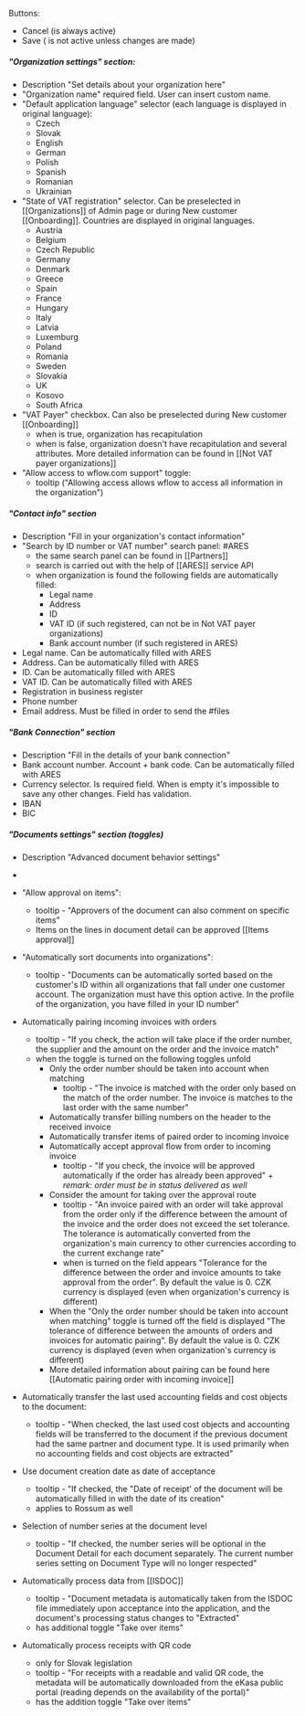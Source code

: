 Buttons: 
* Cancel (is always active)
* Save ( is not active unless changes are made)

##### "Organization settings" section:

* Description "Set details about your organization here"
* "Organization name" required field. User can insert custom name. 
* "Default application language" selector (each language is displayed in original language):
	* Czech
	* Slovak
	* English
	* German
	* Polish
	* Spanish
	* Romanian
	* Ukrainian
* "State of VAT registration" selector. Can be preselected in [[Organizations]] of Admin page or during New customer [[Onboarding]]. Countries are displayed in original languages.
	* Austria
	* Belgium
	* Czech Republic
	* Germany
	* Denmark
	* Greece
	* Spain
	* France
	* Hungary
	* Italy
	* Latvia
	* Luxemburg
	* Poland
	* Romania
	* Sweden
	* Slovakia
	* UK
	* Kosovo
	* South Africa
* "VAT Payer" checkbox. Can also be preselected during New customer [[Onboarding]]
	* when is true, organization has recapitulation
	* when is false, organization doesn't have recapitulation and several attributes. More detailed information can be found in [[Not VAT payer organizations]]
*  "Allow access to wflow.com support" toggle:
	* tooltip ("Allowing access allows wflow to access all information in the organization")
	

##### "Contact info" section

* Description "Fill in your organization's contact information"
* "Search by ID number or VAT number" search panel: #ARES 
	*  the same search panel can be found in [[Partners]]
	* search is carried out with the help of [[ARES]] service API 
	* when organization is found the following fields are automatically filled:
		* Legal name
		* Address
		* ID
		* VAT ID (if such registered, can not be in Not VAT payer organizations)
		* Bank account number (if such registered in ARES)
* Legal name. Can be automatically filled with ARES
* Address. Can be automatically filled with ARES
* ID.  Can be automatically filled with ARES
* VAT ID. Can be automatically filled with ARES
* Registration in business register
* Phone number
* Email address. Must be filled in order to send the #files

##### "Bank Connection" section

* Description "Fill in the details of your bank connection"
* Bank account number. Account + bank code. Can be automatically filled with ARES
* Currency selector. Is required field. When is empty it's impossible to save any other changes. Field has validation.
* IBAN
* BIC

##### "Documents settings" section (toggles)

*  Description "Advanced document behavior settings"
* 
* "Allow approval on items":
	* tooltip - "Approvers of the document can also comment on specific items"
	* Items on the lines in document detail can be approved [[Items approval]]
	
* "Automatically sort documents into organizations":
	* tooltip - "Documents can be automatically sorted based on the customer's ID within all organizations that fall under one customer account. The organization must have this option active. In the profile of the organization, you have filled in your ID number"
	
* Automatically pairing incoming invoices with orders
	* tooltip - "If you check, the action will take place if the order number, the supplier and the amount on the order and the invoice match"
	* when the toggle is turned on the following toggles unfold 
		* Only the order number should be taken into account when matching
			* tooltip - "The invoice is matched with the order only based on the match of the order number. The invoice is matches to the last order with the same number"
		* Automatically transfer billing numbers on the header to the received invoice
		* Automatically transfer items of paired order to incoming invoice
		* Automatically accept approval flow from order to incoming invoice
			* tooltip - "If you check, the invoice will be approved automatically if the order has already been approved" + *remark: order must be in status delivered as well*
		* Consider the amount for taking over the approval route
			* tooltip - "An invoice paired with an order will take approval from the order only if the difference between the amount of the invoice and the order does not exceed the set tolerance. The tolerance is automatically converted from the organization's main currency to other currencies according to the current exchange rate"
			* when is turned on the field appears "Tolerance for the difference between the order and invoice amounts to take approval from the order". By default the value is 0. CZK currency is displayed (even when organization's currency is different)
		* When the "Only the order number should be taken into account when matching" toggle is turned off the field is displayed "The tolerance of difference between the amounts of orders and invoices for automatic pairing". By default the value is 0. CZK currency is displayed (even when organization's currency is different)
		* More detailed information about pairing can be found here [[Automatic pairing order with incoming invoice]]

* Automatically transfer the last used accounting fields and cost objects to the document:
	* tooltip - "When checked, the last used cost objects and accounting fields will be transferred to the document if the previous document had the same partner and document type. It is used primarily when no accounting fields and cost objects are extracted"

* Use document creation date as date of acceptance 
	* tooltip - "If checked, the "Date of receipt' of the document will be automatically filled in with the date of its creation"
	* applies to Rossum as well

* Selection of number series at the document level
	* tooltip - "If checked, the number series will be optional in the Document Detail for each document separately. The current number series setting on Document Type will no longer respected"

* Automatically process data from [[ISDOC]]
	* tooltip - "Document metadata is automatically taken from the ISDOC file immediately upon acceptance into the application, and the document's processing status changes to "Extracted"
	* has additional toggle "Take over items"

* Automatically process receipts with QR code
	* only for Slovak legislation
	* tooltip - "For receipts  with a readable and valid QR code, the metadata will be automatically downloaded from the eKasa public portal (reading depends on the availability of the portal)"
	* has the addition toggle "Take over items"
